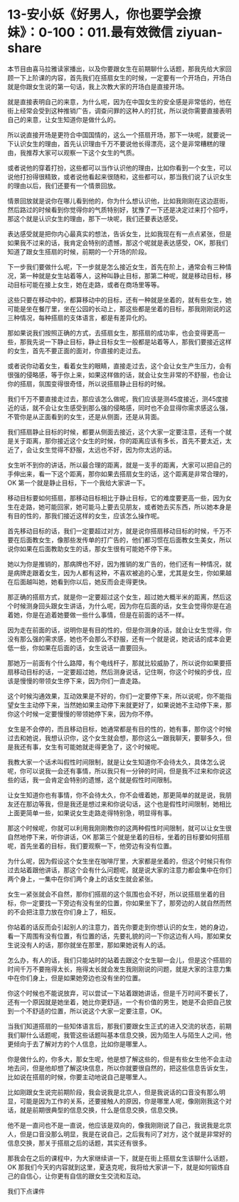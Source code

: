 # 13-安小妖《好男人，你也要学会撩妹》：0-100：011.最有效微信 ziyuan-share

本节目由喜马拉雅读家播出，以及你要跟女生在前期聊什么话题，那我先给大家回顾一下上阶课的内容，首先我们在搭扇女生的时候，一定要有一个开场白，开场白就是你跟女生说的第一句话，我上次教大家的开场白是直接开场。

就是直接表明自己的来意，为什么呢，因为在中国女生的安全感是非常低的，他在街上经常会受到这种推销广告，调查问罪的这种人的打扰，所以说你需要直接表明自己的来意，让女生知道你是做什么的。

所以说直接开场是更符合中国国情的，这么一个搭扇开场，那下一块呢，就要说一下认识女生的理由，首先认识理由千万不要说他长得漂亮，这个是非常糟糕的理由，我推荐大家可以观察一下这个女生的气质。

或者说他的穿着打扮，这些都可以当作认识他的理由，比如你看到一个女生，可以说他打扮得很精致，或者说他看起来很随和，这些都可以，那当我们说了认识女生的理由以后，我们还要有一个情景回放。

情景回放就是说你在哪儿看到他的，你为什么想认识他，比如我刚刚在这边逛街，然后路过的时候看到你觉得你的气质特别好，犹豫了一下还是决定过来打个招呼，那这个就是认识女生的理由，那下一块呢，我们还要表达感受。

表达感受就是把你内心最真实的想法，告诉女生，比如我现在有一点点紧张，但是如果我不过来的话，我肯定会特别的遗憾，那这个呢就是表达感受，OK，那我们知道了跟女生搭扇的时候，前期的一个开场的阶段。

下一步我们要做什么呢，下一步就是怎么接近女生，首先在阶上，通常会有三种情况，第一种就是女生站着等人，这种叫静止目标，那第二种呢，就是移动目标，移动目标可能在接上女生，她在走路，或者在商场里等等。

这些只要在移动中的，都算移动中的目标，还有一种就是坐着的，就有些女生，她可能是坐在餐厅里，坐在公园的长动上，那这些都是坐着的目标，那我刚刚说的这三种情况，每种搭扇的支体语言，都是有差异化的。

那如果说我们按照正确的方式，去搭扇女生，那搭扇的成功率，也会变得更高一些，那我先说一下静止目标，静止目标女生一般都是站着等人，那我们要接近这样的女生，首先不要正面的面对，你直接的走过去。

或者说你动着女生，看着女生的眼睛，直接走过去，这个会让女生产生压力，会有很强的侵略感，等于你上来，如果这样做的话，就会让女生非常的不舒服，也会让你的搭扇，氛围变得很奇怪，所以说搭扇静止目标的时候。

我们千万不要直接走过去，那应该怎么做呢，我们应该是测45度接近，测45度接近的话，就不会让女生感受到那么强的侵略感，同时也不会显得你需求感这么强，不管你是从正面看到的女生，还是从侧面，还是从背面。

我们搭扇静止目标的时候，都要从侧面去接近，这个大家一定要注意，还有一个就是关于距离，那你接近这个女生的时候，你的距离应该有多长，首先不要太近，太近了，会让女生觉得不舒服，太远也不好，因为你太远的话。

女生听不到你的讲话，所以最合理的距离，就是一支手的距离，大家可以把自己的手伸出来，看一下这个距离，那你如果去搭扇女生的话，这个距离是非常合理的，OK 第一个就是静止目标，下一个我给大家讲一下。

移动目标要如何搭扇，那移动目标相比于静止目标，它的难度要更高一些，因为女生在走路，她可能回家，她可能马上要去见朋友，或者她去买东西，所以她本身是有目的性的，那我们接近这样的女生，应该怎么操作呢。

首先移动目标的话，我们一定要超过对方，就是说你搭扇移动目标的时候，千万不要在后面教女生，像那些发传单的打广告的，他们都习惯在后面教女生美女，所以说你如果在后面教助女生的话，那女生很有可能她不停下来。

她以为你是推销的，那病牌也不好，因为推销的发广告的，他们还有一种情况，就是病牌走跟着女生，因为人都有这种，不喜欢被追的心里，尤其是女生，你如果越在后面越叫她，她看到你以后，她反而会走得更快。

那正确的搭扇方式，就是你一定要超过这个女生，超过她大概半米的距离，然后这个时候测身回头跟女生讲话，为什么呢，因为你在后面的话，女生会觉得你是在追着她，你是在追着她要做一些什么事情，但是在前面的话不一样。

因为走在前面的话，说明你是有目的性的，但是你测身的话，就会让女生觉得，你没有那么强的需求感，她也不会那么不舒服，还有一个就是说，她说话的成本会更低一些，你如果在后面的话，女生说话一直要回头。

那她万一前面有个什么路障，有个电线杆子，那就比较威胁了，所以说你如果要搭扇移动目标的话，一定要超过她，然后测身说话，记住啊，你这个时候的步伐，应该是慢慢的带领女生停下来，因为你们一直走路。

这个时候沟通效果，互动效果是不好的，你们一定要停下来，所以说呢，你不能指望女生主动停下来，当然她如果主动停下来就更好了，如果说她不主动停下来，那你这个时候一定要慢慢的带领她停下来，因为你不停。

女生是不会停的，而且移动目标，她通常都是有目的性的，她有事，那你这个时候过去和她说，我想认识你，这个女生就会想，那你这么一跟我聊天，要聊多久，但是我还有事，女生有可能她就走得更急了，这个时候呢。

我教大家一个话术叫假性时间限制，就是让女生知道你不会待太久，具体怎么说呢，你可以说我一会还有事情，所以我只有一分钟的时间，但是我不过来和你说这些的话，我一会肯定会特别的遗憾，这个就是假性时间限制。

让女生知道你也有事情，你不会待太久，你不会缠着她，那更简单的就是说，我朋友还在那边等我，但是我还是想过来和你说句话，这个也是假性时间限制，她相比上面更简单一些，如果说女生走路走得特别急，明显得有事。

那这个时候呢，你就可以利用我刚刚教你的这两种假性时间限制，就可以让女生很自然地停下来，听你讲话，OK 那第三个就是坐着的目标，坐着的目标要如何搭扇呢，首先坐着的目标，我们要观察一下，他旁边有没有位置。

为什么呢，因为假设这个女生坐在咖啡厅里，大家都是坐着的，但这个时候只有你过去站着跟他讲话，那这个会有什么问题呢，就是说大家的注意力都会集中在你们两个身上，一集中在你们两个身上的话女生就会紧张。

女生一紧张就会不自然，那你们搭扇的这个氛围也会不好，所以说搭扇坐着的目标，你一定要找一下旁边有没有坐的位置，你如果坐下了，那旁边的人就自然而然的不会把注意力放在你们身上了，相反。

你站着的话反而会引起别人的注意力，首先你要走到你想认识的女生，她的身边，看一下周围有没有位置，有位置的话，先要礼貌的问一下你这边有人吗，那如果女生说没有人的话，那你就坐在那里，那如果她说有人的话。

怎么办，有人的话，我们只能站时的站着去跟这个女生聊一会儿，但是这个搭扇的时间千万不要拖得太长，拖得太长就会发生我刚刚说的问题，就是大家的注意力集中在你们身上，但是如果她旁边也没有坐的位置。

你这个时候也不能说放弃，可以尝试一下站着跟她讲话，但是千万时间不要长了，还有一个原因就是她坐着，她比你更舒适，一个有价值的男生，她是不会把自己放到一个不舒适的位置，所以说这个大家一定要注意，OK。

当我们知道搭扇的一些知体语言后，那我们要跟女生正式的进入交流的状态，前期我们聊什么话题呢，我管这些话题叫基本信息交换，因为陌生人与陌生人之间，他更倾向于去了解对方的个人信息，比如你是哪里人。

你是做什么的，你多大，那女生呢，他是想了解这些的，但是有些女生他不会主动地去问，但是他却想了解这块信息，所以你就要很自然的，把这些信息告诉女生，比如说在搭扇的时候，你要主动地说自己是哪里人。

比如刚跟女生说完前期阶段，我会说我是北京人，但是我说话的口音没有那么明显，可能是因为工作的关系，还要接触人的原因，你是哪里人呢，像刚刚我这个对话，就是前期很典型的信息交换，什么是信息交换，信息交换。

他不是一直问也不是一直说，他应该是双向的，像我刚刚说了自己，我说我是北京人，但是口音没那么明显，我是在说自己，之后我有问了对方，这个就是非常好的信息交换，那关于搭扇之后的话题，其实还有很多。

那我会在之后的课程中，为大家继续讲一下，就是在街上搭扇女生该聊什么话题，OK 那我们今天的内容就到这里，夏迭克呢，我将给大家讲一下，就是如何锻炼自己的自信心，让你更有自信的跟女生交流和互动。

我们下点课件